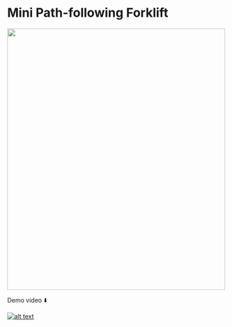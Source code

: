 # Mini Path-following Forklift

<img src="img/embedfinal_trimmed.JPG" width="500" height="600">

Demo video ⬇️

[![alt text](https://img.youtube.com/vi/jcWNxPlbGnE/0.jpg)](https://youtu.be/jcWNxPlbGnE)

